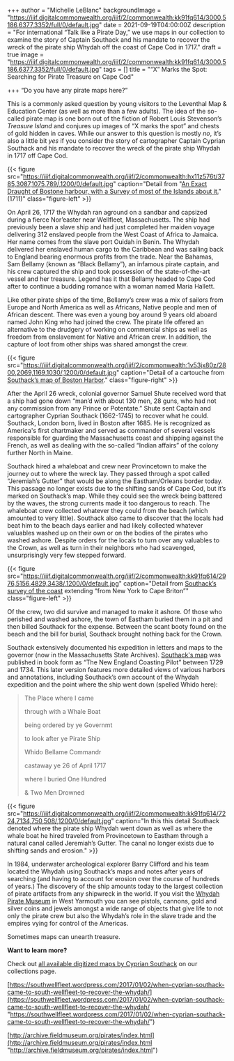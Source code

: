 +++
author = "Michelle LeBlanc"
backgroundImage = "https://iiif.digitalcommonwealth.org/iiif/2/commonwealth:kk91fq614/3000,5186,6377,3352/full/0/default.jpg"
date = 2021-09-19T04:00:00Z
description = "For international “Talk like a Pirate Day,” we use maps in our collection to examine the story of Captain Southack and his mandate to recover the wreck of the pirate ship Whydah off the coast of Cape Cod in 1717."
draft = true
image = "https://iiif.digitalcommonwealth.org/iiif/2/commonwealth:kk91fq614/3000,5186,6377,3352/full/0/default.jpg"
tags = []
title = "“X” Marks the Spot: Searching for Pirate Treasure on Cape Cod"

+++
“Do you have any pirate maps here?”

This is a commonly asked question by young visitors to the Leventhal Map & Education Center (as well as more than a few adults). The idea of the so-called pirate map is one born out of the fiction of Robert Louis Stevenson’s _Treasure Island_ and conjures up images of “X marks the spot” and chests of gold hidden in caves. While our answer to this question is mostly _no_, it’s also a little bit _yes_ if you consider the story of cartographer Captain Cyprian Southack and his mandate to recover the wreck of the pirate ship Whydah in 1717 off Cape Cod.

{{< figure src="https://iiif.digitalcommonwealth.org/iiif/2/commonwealth:hx11z576t/3785,3087,1075,789/,1200/0/default.jpg" caption="Detail from "[An Exact Draught of Bostone harbour, with a Survey of most of the Islands about it.](https://collections.leventhalmap.org/search/commonwealth:hx11z575j)" (1711)" class="figure-left" >}}

On April 26, 1717 the Whydah ran aground on a sandbar and capsized during a fierce Nor’easter near Wellfleet, Massachusetts. The ship had previously been a slave ship and had just completed her maiden voyage delivering 312 enslaved people from the West Coast of Africa to Jamaica. Her name comes from the slave port Ouidah in Benin. The Whydah delivered her enslaved human cargo to the Caribbean and was sailing back to England bearing enormous profits from the trade. Near the Bahamas, Sam Bellamy (known as “Black Bellamy”), an infamous pirate captain, and his crew captured the ship and took possession of the state-of-the-art vessel and her treasure. Legend has it that Bellamy headed to Cape Cod after to continue a budding romance with a woman named Maria Hallett.

Like other pirate ships of the time, Bellamy’s crew was a mix of sailors from Europe and North America as well as Africans, Native people and men of African descent. There was even a young boy around 9 years old aboard named John King who had joined the crew. The pirate life offered an alternative to the drudgery of working on commercial ships as well as freedom from enslavement for Native and African crew. In addition, the capture of loot from other ships was shared amongst the crew.

{{< figure src="https://iiif.digitalcommonwealth.org/iiif/2/commonwealth:1v53jx80z/2800,2069,1169,1030/,1200/0/default.jpg" caption="Detail of a cartouche from [Southack’s map of Boston Harbor](https://collections.leventhalmap.org/search/commonwealth:1257bb08n)." class="figure-right" >}}

After the April 26 wreck, colonial governor Samuel Shute received word that a ship had gone down “man’d with about 130 men, 28 guns, who had not any commission from any Prince or Potentate.” Shute sent Captain and cartographer Cyprian Southack (1662-1745) to recover what he could. Southack, London born, lived in Boston after 1685. He is recognized as America's first chartmaker and served as commander of several vessels responsible for guarding the Massachusetts coast and shipping against the French, as well as dealing with the so-called “Indian affairs” of the colony further North in Maine.

Southack hired a whaleboat and crew near Provincetown to make the journey out to where the wreck lay. They passed through a spot called “Jeremiah’s Gutter” that would be along the Eastham/Orleans border today. This passage no longer exists due to the shifting sands of Cape Cod, but it’s marked on Southack’s map. While they could see the wreck being battered by the waves, the strong currents made it too dangerous to reach. The whaleboat crew collected whatever they could from the beach (which amounted to very little). Southack also came to discover that the locals had beat him to the beach days earlier and had likely collected whatever valuables washed up on their own or on the bodies of the pirates who washed ashore. Despite orders for the locals to turn over any valuables to the Crown, as well as turn in their neighbors who had scavenged, unsurprisingly very few stepped forward.

{{< figure src="https://iiif.digitalcommonwealth.org/iiif/2/commonwealth:kk91fq614/2976,5156,4829,3438/,1200/0/default.jpg" caption="Detail from [Southack’s survey of the coast](https://collections.leventhalmap.org/search/commonwealth:kk91fq60v) extending “from New York to Cape Briton”" class="figure-left" >}}

Of the crew, two did survive and managed to make it ashore. Of those who perished and washed ashore, the town of Eastham buried them in a pit and then billed Southack for the expense. Between the scant booty found on the beach and the bill for burial, Southack brought nothing back for the Crown.

Southack extensively documented his expedition in letters and maps to the governor (now in the Massachusetts State Archives). [Southack's map](https://collections.leventhalmap.org/search/commonwealth:kk91fq60v) was published in book form as “The New England Coasting Pilot” between 1729 and 1734. This later version features more detailed views of various harbors and annotations, including Southack’s own account of the Whydah expedition and the point where the ship went down (spelled Whido here):

> The Place where I came
>
> through with a Whale Boat
>
> being ordered by ye Governmt
>
> to look after ye Pirate Ship
>
> Whido Bellame Commandr
>
> castaway ye 26 of April 1717
>
> where I buried One Hundred
>
> & Two Men Drowned

{{< figure src="https://iiif.digitalcommonwealth.org/iiif/2/commonwealth:kk91fq614/7224,7134,750,508/,1200/0/default.jpg" caption="In this this detail Southack denoted where the pirate ship Whydah went down as well as where the whale boat he hired traveled from Provincetown to Eastham through a natural canal called Jeremiah’s Gutter. The canal no longer exists due to shifting sands and erosion." >}}

In 1984, underwater archeological explorer Barry Clifford and his team located the Whydah using Southack’s maps and notes after years of searching (and having to account for erosion over the course of hundreds of years.) The discovery of the ship amounts today to the largest collection of pirate artifacts from any shipwreck in the world. If you visit the [Whydah Pirate Museum](https://www.discoverpirates.com/) in West Yarmouth you can see pistols, cannons, gold and silver coins and jewels amongst a wide range of objects that give life to not only the pirate crew but also the Whydah’s role in the slave trade and the empires vying for control of the Americas.

Sometimes maps can unearth treasure.

**Want to learn more?**

Check out [all available digitized maps by Cyprian Southack](https://collections.leventhalmap.org/search?f%5Bname_facet_ssim%5D%5B%5D=Southack%2C+Cyprian%2C+1662-1745) on our collections page.

[https://southwellfleet.wordpress.com/2017/01/02/when-cyprian-southack-came-to-south-wellfleet-to-recover-the-whydah/](https://southwellfleet.wordpress.com/2017/01/02/when-cyprian-southack-came-to-south-wellfleet-to-recover-the-whydah/ "https://southwellfleet.wordpress.com/2017/01/02/when-cyprian-southack-came-to-south-wellfleet-to-recover-the-whydah/")

[http://archive.fieldmuseum.org/pirates/index.html](http://archive.fieldmuseum.org/pirates/index.html "http://archive.fieldmuseum.org/pirates/index.html")